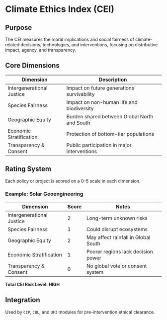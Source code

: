 # Climate Ethics Index (CEI)

## Purpose
The CEI measures the moral implications and social fairness of climate-related decisions, technologies, and interventions, focusing on distributive impact, agency, and transparency.

## Core Dimensions
| Dimension | Description |
|----------|-------------|
| Intergenerational Justice | Impact on future generations’ survivability |
| Species Fairness | Impact on non-human life and biodiversity |
| Geographic Equity | Burden shared between Global North and South |
| Economic Stratification | Protection of bottom-tier populations |
| Transparency & Consent | Public participation in major interventions |

## Rating System
Each policy or project is scored on a 0–5 scale in each dimension.

### Example: Solar Geoengineering
| Dimension | Score | Notes |
|------------------------|-------|-------|
| Intergenerational Justice | 2 | Long-term unknown risks |
| Species Fairness | 1 | Could disrupt ecosystems |
| Geographic Equity | 2 | May affect rainfall in Global South |
| Economic Stratification | 1 | Poorer regions lack decision power |
| Transparency & Consent | 0 | No global vote or consent system |

**Total CEI Risk Level: HIGH**

## Integration
Used by `CIP`, `CBL`, and `UFI` modules for pre-intervention ethical clearance.

